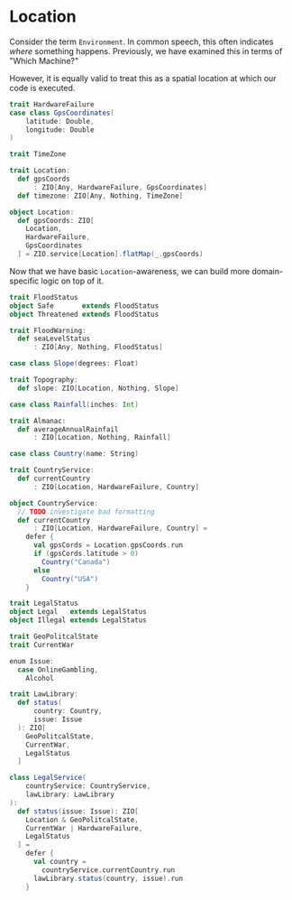 # Location

Consider the term `Environment`.
In common speech, this often indicates _where_ something happens.
Previously, we have examined this in terms of "Which Machine?"

However, it is equally valid to treat this as a spatial location at which our code is executed.

```scala mdoc
trait HardwareFailure
case class GpsCoordinates(
    latitude: Double,
    longitude: Double
)

trait TimeZone

trait Location:
  def gpsCoords
      : ZIO[Any, HardwareFailure, GpsCoordinates]
  def timezone: ZIO[Any, Nothing, TimeZone]

object Location:
  def gpsCoords: ZIO[
    Location,
    HardwareFailure,
    GpsCoordinates
  ] = ZIO.service[Location].flatMap(_.gpsCoords)
```

Now that we have basic `Location`-awareness, we can build more domain-specific logic on top of it.


```scala mdoc
trait FloodStatus
object Safe       extends FloodStatus
object Threatened extends FloodStatus

trait FloodWarning:
  def seaLevelStatus
      : ZIO[Any, Nothing, FloodStatus]
```

```scala mdoc
case class Slope(degrees: Float)

trait Topography:
  def slope: ZIO[Location, Nothing, Slope]
```

```scala mdoc
case class Rainfall(inches: Int)

trait Almanac:
  def averageAnnualRainfail
      : ZIO[Location, Nothing, Rainfall]
```


```scala mdoc
case class Country(name: String)

trait CountryService:
  def currentCountry
      : ZIO[Location, HardwareFailure, Country]

object CountryService:
  // TODO investigate bad formatting
  def currentCountry
      : ZIO[Location, HardwareFailure, Country] =
    defer {
      val gpsCords = Location.gpsCoords.run
      if (gpsCords.latitude > 0)
        Country("Canada")
      else
        Country("USA")
    }
```

```scala mdoc
trait LegalStatus
object Legal   extends LegalStatus
object Illegal extends LegalStatus

trait GeoPolitcalState
trait CurrentWar

enum Issue:
  case OnlineGambling,
    Alcohol

trait LawLibrary:
  def status(
      country: Country,
      issue: Issue
  ): ZIO[
    GeoPolitcalState,
    CurrentWar,
    LegalStatus
  ]

class LegalService(
    countryService: CountryService,
    lawLibrary: LawLibrary
):
  def status(issue: Issue): ZIO[
    Location & GeoPolitcalState,
    CurrentWar | HardwareFailure,
    LegalStatus
  ] =
    defer {
      val country =
        countryService.currentCountry.run
      lawLibrary.status(country, issue).run
    }
```
